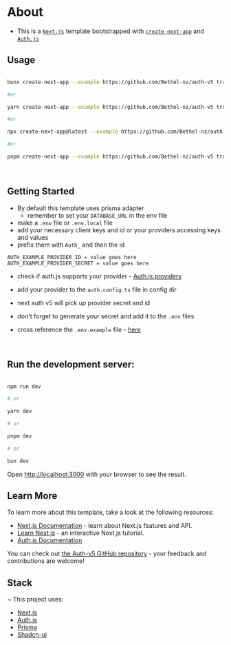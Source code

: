 # About

- This is a [`Next.js`](https://nextjs.org/) template bootstrapped with [`create-next-app`](https://github.com/vercel/next.js/tree/canary/packages/create-next-app) and [`Auth.js`](https://authjs.dev)

## Usage

```bash

bunx create-next-app --example https://github.com/Bethel-nz/auth-v5 track-my-subs

#or

yarn create-next-app --example https://github.com/Bethel-nz/auth-v5 track-my-subs

#or

npx create-next-app@latest --example https://github.com/Bethel-nz/auth-v5 track-my-subs

#or

pnpm create-next-app --example https://github.com/Bethel-nz/auth-v5 track-my-subs
```

<br/>

## Getting Started

- By default this template uses prisma adapter
  - remember to set your `DATABASE_URL` in the env file
- make a `.env` file or `.env.local` file
- add your necessary client keys and id or your providers accessing keys and values
- prefix them with `Auth_` and then the id

```
AUTH_EXAMPLE_PROVIDER_ID = value goes here
AUTH_EXAMPLE_PROVIDER_SECRET = value goes here
```

- check if auth.js supports your provider - [Auth.js providers](https://authjs.dev/getting-started/providers)
- add your provider to the `auth.config.ts` file in config dir
- next auth v5 will pick up provider secret and id
- don't forget to generate your secret and add it to the `.env` files
- cross reference the `.env.example` file - [here](./.env.example)

  <br/>

## Run the development server:

```bash

npm run dev

# or

yarn dev

# or

pnpm dev

# or

bun dev

```

Open [http://localhost:3000](http://localhost:3000) with your browser to see the result.

## Learn More

To learn more about this template, take a look at the following resources:

- [Next.js Documentation](https://nextjs.org/docs) - learn about Next.js features and API.
- [Learn Next.js](https://nextjs.org/learn) - an interactive Next.js tutorial.
- [Auth.js Documentation](https://authjs.dev/)

You can check out [the Auth-v5 GitHub repository](https://github.com/Bethel-nz/auth-v5) - your feedback and contributions are welcome!

## Stack

~ This project uses:

- [Next.js](https://nextjs.org/docs)
- [Auth.js](https://authjs.dev)
- [Prisma](https://prisma.io/docs/getting-started)
- [Shadcn-ui](https://ui.shadcn.com)
